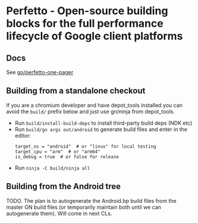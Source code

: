 # Perfetto - Open-source building blocks for the full performance lifecycle of Google client platforms

Docs
----
See [go/perfetto-one-pager](go/perfetto-one-pager)

Building from a standalone checkout
-----------------------------------

If you are a chromium developer and have depot_tools installed you can avoid
the `build/` prefix below and just use gn/ninja from depot_tools.

- Run `build/install-build-deps` to install third-party build deps (NDK etc)
- Run `build/gn args out/android` to generate build files and enter in the editor:
  ```
  target_os = "android"  # or "linux" for local testing
  target_cpu = "arm"  # or "arm64"
  is_debug = true  # or false for release
  ```
- Run `ninja -C build/ninja all`


Building from the Android tree
------------------------------
TODO. The plan is to autogenerate the Android.bp build files from the master
GN build files (or temporarily maintain both until we can autogenerate them).
Will come in next CLs.
